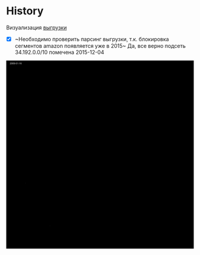 # History

Визуализация [выгрузки](https://github.com/zapret-info/z-i)

- [x] ~Необходимо проверить парсинг выгрузки, т.к. блокировка сегментов amazon появляется уже в 2015~
Да, все верно подсеть 34.192.0.0/10 помечена 2015-12-04

![](rkn.gif)
